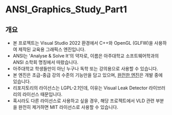 # ANSI_Graphics_Study_Part1

## 개요
* 본 프로젝트는 Visual Studio 2022 환경에서 C++와 OpenGL (GLFW)을 사용하여 제작된 교육용 그래픽스 엔진입니다.
* ANSI는 'Analyse & Solve It'의 약자로, 이름은 아주대학교 소프트웨어학과의 ANSI 소학회 명칭에서 따왔습니다.
* 아주대학교 학생들만이 아닌 누구나 독학 또는 강의용으로 사용할 수 있습니다.
* 본 엔진은 초급-중급 강의 수준의 기능만을 담고 있으며, [완전한 엔진](https://github.com/shh1473/ANSI_Graphics_Engine)은 개발 중에 있습니다.
* 리포지토리의 라이선스는 LGPL-2.1인데, 이유는 Visual Leak Detector 라이브러리의 라이선스 때문입니다.
* 혹시라도 다른 라이선스로 사용하고 싶을 경우, 해당 프로젝트에서 VLD 관련 부분을 완전히 제거하면 MIT 라이선스로 사용할 수 있습니다.
